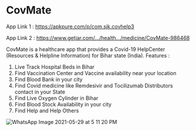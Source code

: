 # CovMate

App Link 1 : https://apkpure.com/p/com.sjk.covhelp3 

App Link 2 : https://www.getjar.com/.../health.../medicine/CovMate-986468

CovMate is a healthcare app that provides a Covid-19 HelpCenter (Resources & Helpline Information) for Bihar state (India).
Features :
1. Live Track Hospital Beds in Bihar
2. Find Vaccination Center and Vaccine availability near your location
3. Find Blood Bank in your city
4. Find Covid medicine like Remdesivir and Tocilizumab Distributors contact in your State
5. Find Live Oxygen Cylinder in Bihar
6. Find Blood Stock Availability in your city
7. Find Help and Help Others



![WhatsApp Image 2021-05-29 at 5 11 20 PM](https://user-images.githubusercontent.com/77197538/122287761-f1505e80-cf0e-11eb-852c-c7c719357067.jpeg)
